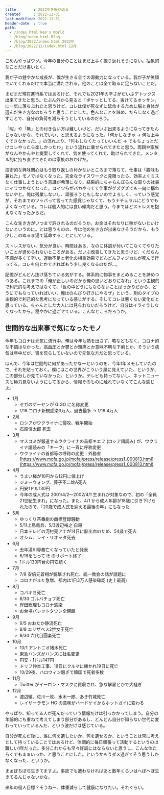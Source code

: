 ```yaml
---
title        : 2022年を振り返る
created      : 2022-12-31
last-modified: 2022-12-31
header-date  : true
path:
  - /index.html Neo's World
  - /blog/index.html Blog
  - /blog/2022/index.html 2022年
  - /blog/2022/12/index.html 12月
---
```


ごめんやっぱウソ。今年の自分のことはまだ上手く振り返れそうにない。抽象的なことだけ書いとく。

我が子の健やかな成長が、僕が生きる全ての源動力になっている。我が子が笑顔でいてくれるだけで本当に満たされる。他のことは全て取るに足らないことだ。

まだまだ現在進行系ではあるけど、それでも2021年の辛さがだいぶデトックス出来てきたと思う。たぶん外から見ると「ボケッとしてる、抜けてるオッサン」に一気に落ちぶれたと思うけど、コレは僕が死なずに延命するために脳と身体が選んだ生き方なのだろうと思うことにした。色んなことを諦め、だらしなく過ごすことで、自分の負荷を減らそうとしているのだろう。

「暇」や「無」との付き合い方は難しいけど、だいぶ出来るようになってきたんじゃないかな。それでいい、と思えるようになった。「何かしなきゃ → 何も上手くできなかった…」の流れより、「何もしなくたっていいんだ → でもちょっとだけコレやったら楽しかったわ」という流れに乗せられてきたと思う。両親や家族がなんやかんやと提案してくれて、気を使ってくれて、助けられてきた。メンタル的に持ち直せてきたのは家族のおかげだ。

技術的な興味関心はもう取り返しの付かないところまで落ちて、仕事は「趣味も兼ねた」モノではなくなった。完全なライスワークと見限ったら、効率よくミスなく仕事しようという意識が希薄になり、結果的にちゃらんぽらんな周りの社員にイラつかなくなった。コイツらがバカやってて仕事がグズグズでも一向に構わないやと。俺は残業しないし、頑張ろうともしないのでよろしく、っていう感覚が、それまでのツッパって言ってた感覚じゃなくて、もうナチュラルにどうでもよくなっている。コレは個人的には良い傾向だと思う。今までほどストレスを抱えなくなったからだ。

こんな生き方がいつまで許されるのだろうか。お金はそれなりに稼がないといけないというのに。とは思うものの、今は他の生き方が出来なさそうだから、もう少しこのぬるま湯で延命することにしている。

ストレスがない、気分が良い、時間はある、なのに体調が付いてこなくてやりたいことが進められないところがある。だいぶ改善してきたと思うけど、くだらん不調が多くて辛い。運動不足と老化の相乗効果でどんどんフィジカルが死んで行ってる。コレを何とかできればもう少し良くなるのだが…。

記憶がどんどん抜け落ちている気がする。体系的に物事をまとめることを諦めつつある。これまでの「俺が正しいのだから俺の思いどおりになれ」という主観的で利己的な考えではなくて、「世の中どうにもならないことばっかりだから、どうにでもなっていればいい、俺はのんびり好きにやるぜ」という、別のタイプの主観的で利己的な思考になっている感じがする。そしてコレは悪くない変化だと思っている。ちゃんとした大人には見られないだろうけど、自分はイライラしなくなったから。穏やかに過ごせている。こんなところだろうか。

## 世間的な出来事で気になったモノ

今年もコロナは元気に流行中。俺は今年も熱を出さず、咳などもなく、コロナ的な不調はなかった。高血圧とか鬱とか頭痛とか意味不明な下痢とか、そういう病気は年中だが、胃を荒らしていないので元気な方だと思っている。

ほんで、今年は世間的に何があったかなーというのを、今年1年メモしていたので、それを貼っておく。僕にはこの世界がこういう風に見えていた、というか、この部分しか見ていなかった、というか。テレビも持ってないし、ネットニュースも極力見ないようにしてるから、情報そのものに触れていなくてこんな感じよ。

- 1月
  - セガのゲーセンが GIGO に名称変更
  - 1/18 コロナ新規感染3万人、過去最多 → 1/19 4万人
- 2月
  - ロシアがウクライナに侵攻、戦争開始
  - 石原慎太郎 死去
- 3月
  - マスコミが報道するウクライナの首都キエフ (ロシア語読み) が、ウクライナ語読みの「キーウ」に一斉に呼称変更
  - ウクライナの首都等の呼称の変更｜外務省 [https://www.mofa.go.jp/mofaj/press/release/press1_000813.html](https://www.mofa.go.jp/mofaj/press/release/press1_000813.html)
- 4月
  - うまい棒が10円から12円に値上げ
  - ジミーウォング、藤子不二雄A死去
  - 円安1ドル130円
  - 今年の成人式は 2001/4/2～2002/4/1 生まれが対象なので、初の「全員21世紀生まれ」になった。また、4/1 から成人年齢が18歳に引き下げられたので、「20歳で成人式を迎える最後の年」にもなった
- 5月
  - ゆっくり茶番劇の商標登録騒動
  - 5/11上島竜兵、5/3渡辺裕之 自殺
  - 日本テレビの河村亮アナが14日に脳出血のため、54歳で死去
  - オシム、レイ・リオッタ死去
- 6月
  - 去年湯川専務亡くなっていたと発表
  - 6/16をもって IE のサポート終了
  - 1ドル130円台の円安続く
- 7月
  - 7/8 安倍元首相が銃撃され死亡、統一教会の話が話題に
  - コロナがまた急増、都内は1日3万人感染確認 (史上最高)
- 8月
  - コバキヨ死亡
  - 8/30 ゴルバチョフ死亡
  - 岸田総理もコロナ感染
  - お台場パレットタウン全閉館
- 9月
  - 9/5 おおたか静流死亡
  - 9/8 エリザベス2世女王死亡
  - 9/30 六代目圓楽死亡
- 10月
  - 10/1 アントニオ猪木死亡
  - 東急ハンズがハンズに社名変更
  - 円安・1ドル147円
  - ドリフ仲本工事、18日にクルマに轢かれ19日に死亡
  - 10/29夜、ハロウィン騒ぎで韓国で死者多数
- 11月
  - Twitter がイーロン・マスクに買収され、急な解雇とかで大騒ぎ
- 12月
  - 渡辺徹、佐川一政、水木一郎、あき竹城死亡
  - レイザーラモン HG の意味がハードゲイからホットガイに変わる

やっぱり、知ってる人が死んだっていう情報だけは引っかかってしまう。自分の年齢的にも重ねて考えてしまう部分があるし、どんどん自分が知らない世代に変わっていっているんだ、という波だけは感じている。

自分が死んだ後に、誰に何を遺したいか、何を遺せるか、ということは常に考えとして持っていることではあるけど、体調的に毎日頑張って活動するというのは難しい1年だった。多分これからも早々好調にはならないと思うし、こんな体たらくでもまぁいっか、と思うことにした。というかもうダメ過ぎてそう思うしかなくなった、というか。

まぁぼちぼち生きてますよ。事故でも遭わなければあと数年くらいはへぼへぼ生きてるんじゃないかな。

来年の個人目標？そうねー、体重減らして健康になりたい。それぐらい。
